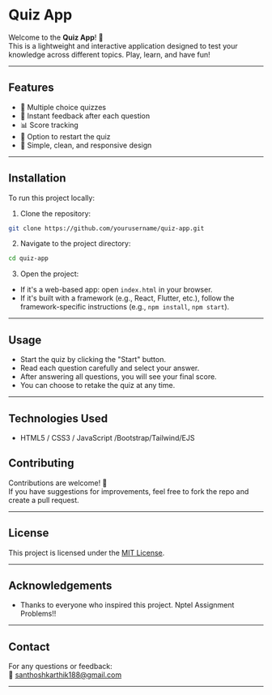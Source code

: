 
# Quiz App

Welcome to the **Quiz App**! 🎯  
This is a lightweight and interactive application designed to test your knowledge across different topics. Play, learn, and have fun!

---

## Features

- 🧠 Multiple choice quizzes
- 📝 Instant feedback after each question
- 📊 Score tracking
- 🔄 Option to restart the quiz
- 🎨 Simple, clean, and responsive design

---



## Installation

To run this project locally:

1. Clone the repository:

```bash
git clone https://github.com/yourusername/quiz-app.git
```

2. Navigate to the project directory:

```bash
cd quiz-app
```

3. Open the project:

- If it's a web-based app: open `index.html` in your browser.
- If it's built with a framework (e.g., React, Flutter, etc.), follow the framework-specific instructions (e.g., `npm install`, `npm start`).

---

## Usage

- Start the quiz by clicking the "Start" button.
- Read each question carefully and select your answer.
- After answering all questions, you will see your final score.
- You can choose to retake the quiz at any time.

---

## Technologies Used

- HTML5 / CSS3 / JavaScript /Bootstrap/Tailwind/EJS 



## Contributing

Contributions are welcome! 🌟  
If you have suggestions for improvements, feel free to fork the repo and create a pull request.

---

## License

This project is licensed under the [MIT License](LICENSE).

---

## Acknowledgements

- Thanks to everyone who inspired this project.
Nptel Assignment Problems!!

---

## Contact

For any questions or feedback:  
📧 santhoshkarthik188@gmail.com

---

